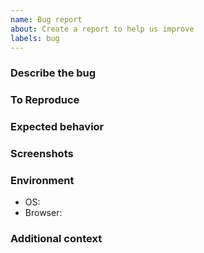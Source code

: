 ```yaml
---
name: Bug report
about: Create a report to help us improve
labels: bug
---
```


### Describe the bug

### To Reproduce

### Expected behavior

### Screenshots

### Environment

- OS:
- Browser:

### Additional context
